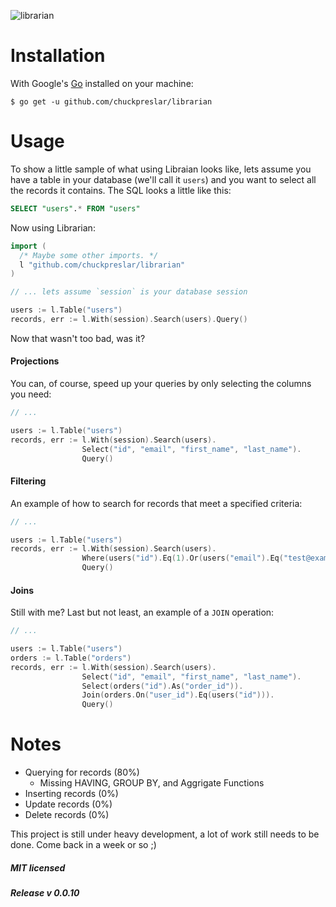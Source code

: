 ![librarian](http://i.imgur.com/lvQmuIY.png)

Installation
============

With Google's [Go](http://www.golang.org) installed on your machine:

    $ go get -u github.com/chuckpreslar/librarian

Usage
=====

To show a little sample of what using Libraian looks like, lets assume you have a table in your database (we'll call it `users`) and you want to select all the records it contains.  The SQL looks a little like this:

```sql
SELECT "users".* FROM "users"
```

Now using Librarian:

```go
import (
  /* Maybe some other imports. */
  l "github.com/chuckpreslar/librarian"
)

// ... lets assume `session` is your database session

users := l.Table("users")
records, err := l.With(session).Search(users).Query()
```

Now that wasn't too bad, was it?

#### Projections

You can, of course, speed up your queries by only selecting the columns you need:

```go
// ...

users := l.Table("users")
records, err := l.With(session).Search(users).
                Select("id", "email", "first_name", "last_name").
                Query()
```

#### Filtering

An example of how to search for records that meet a specified criteria:

```go
// ...

users := l.Table("users")
records, err := l.With(session).Search(users).
                Where(users("id").Eq(1).Or(users("email").Eq("test@example.com"))).
                Query()
```

#### Joins

Still with me?  Last but not least, an example of a `JOIN` operation:

```go
// ...

users := l.Table("users")
orders := l.Table("orders")
records, err := l.With(session).Search(users).
                Select("id", "email", "first_name", "last_name").
                Select(orders("id").As("order_id")).
                Join(orders.On("user_id").Eq(users("id"))).
                Query()
```

Notes
=====

* Querying for records (80%)
    * Missing HAVING, GROUP BY, and Aggrigate Functions
* Inserting records (0%)
* Update records (0%)
* Delete records (0%)

This project is still under heavy development, a lot of work still needs to be done.  Come back in a week or so ;)

##### MIT licensed
##### Release v 0.0.10
